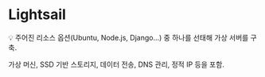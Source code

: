 # Lightsail

<aside>
💡 주어진 리소스 옵션(Ubuntu, Node.js, Django...) 중 하나를 선태해 가상 서버를 구축.

가상 머신, SSD 기반 스토리지, 데이터 전송, DNS 관리, 정적 IP 등을 포함.

</aside>